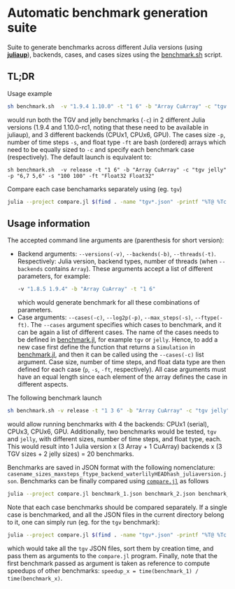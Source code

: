 # Automatic benchmark generation suite

Suite to generate benchmarks across different Julia versions (using [**juliaup**](https://github.com/JuliaLang/juliaup)), backends, cases, and cases sizes using the [benchmark.sh](./benchmark.sh) script.

## TL;DR
Usage example
```sh
sh benchmark.sh  -v "1.9.4 1.10.0" -t "1 6" -b "Array CuArray" -c "tgv jelly" -p "6,7 5,6" -s "100 100" -ft "Float32 Float64"
```
would run both the TGV and jelly benchmarks (`-c`) in 2 different Julia versions (1.9.4 and 1.10.0-rc1, noting that these need to be available in juliaup), and 3 different backends (CPUx1, CPUx6, GPU). The cases size `-p`, number of time steps `-s`, and float type `-ft` are bash (ordered) arrays which need to be equally sized to `-c` and specify each benchmark case (respectively).
The default launch is equivalent to:
```
sh benchmark.sh  -v release -t "1 6" -b "Array CuArray" -c "tgv jelly" -p "6,7 5,6" -s "100 100" -ft "Float32 Float32"
```
Compare each case benchamarks separately using (eg. `tgv`)
```sh
julia --project compare.jl $(find . -name "tgv*.json" -printf "%T@ %Tc %p\n" | sort -n | awk '{print $8}')
```
## Usage information

The accepted command line arguments are (parenthesis for short version):
 - Backend arguments: `--versions(-v)`, `--backends(-b)`, `--threads(-t)`. Respectively: Julia version, backend types, number of threads (when `--backends` contains `Array`). These arguments accept a list of different parameters, for example:
    ```sh
    -v "1.8.5 1.9.4" -b "Array CuArray" -t "1 6"
    ```
    which would generate benchmark for all these combinations of parameters.
 - Case arguments: `--cases(-c)`, `--log2p(-p)`, `--max_steps(-s)`, `--ftype(-ft)`. The `--cases` argument specifies which cases to benchmark, and it can be again a list of different cases. The name of the cases needs to be defined in [benchmark.jl](./benchmark.jl), for example `tgv` or `jelly`. Hence, to add a new case first define the function that returns a `Simulation` in [benchmark.jl](./benchmark.jl), and then it can be called using the `--cases(-c)` list argument. Case size, number of time steps, and float data type are then defined for each case (`p`, `-s`, `-ft`, respectively). All case arguments must have an equal length since each element of the array defines the case in different aspects.

The following benchmark launch
```sh
sh benchmark.sh -v release -t "1 3 6" -b "Array CuArray" -c "tgv jelly" -p "6,7,8 5,6" -s "10 100" -ft "Float64 Float32"
```
would allow running benchmarks with 4 the backends: CPUx1 (serial), CPUx3, CPUx6, GPU. Additionally, two benchmarks would be tested, `tgv` and `jelly`, with different sizes, number of time steps, and float type, each. This would result into 1 Julia version x (3 Array + 1 CuArray) backends x (3 TGV sizes + 2 jelly sizes) = 20 benchmarks.

Benchmarks are saved in JSON format with the following nomenclature: `casename_sizes_maxsteps_ftype_backend_waterlilyHEADhash_juliaversion.json`. Benchmarks can be finally compared using [`compare.jl`](./compare.jl) as follows
```sh
julia --project compare.jl benchmark_1.json benchmark_2.json benchmark_3.json ...
```
Note that each case benchmarks should be compared separately. If a single case is benchmarked, and all the JSON files in the current directory belong to it, one can simply run (eg. for the `tgv` benchmark):
```sh
julia --project compare.jl $(find . -name "tgv*.json" -printf "%T@ %Tc %p\n" | sort -n | awk '{print $8}')
```
which would take all the `tgv` JSON files, sort them by creation time, and pass them as arguments to the `compare.jl` program. Finally, note that the first benchmark passed as argument is taken as reference to compute speedups of other benchmarks: `speedup_x = time(benchmark_1) / time(benchmark_x)`.
